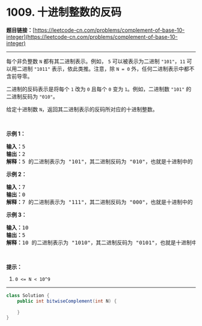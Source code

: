 # 1009. 十进制整数的反码

**题目链接：**[https://leetcode-cn.com/problems/complement-of-base-10-integer](https://leetcode-cn.com/problems/complement-of-base-10-integer)

---

<div class="content__1Y2H">
 <div class="notranslate">
  <p>每个非负整数&nbsp;<code>N</code>&nbsp;都有其二进制表示。例如，&nbsp;<code>5</code>&nbsp;可以被表示为二进制&nbsp;<code>"101"</code>，<code>11</code> 可以用二进制&nbsp;<code>"1011"</code>&nbsp;表示，依此类推。注意，除&nbsp;<code>N = 0</code>&nbsp;外，任何二进制表示中都不含前导零。</p> 
  <p>二进制的反码表示是将每个&nbsp;<code>1</code>&nbsp;改为&nbsp;<code>0</code>&nbsp;且每个&nbsp;<code>0</code>&nbsp;变为&nbsp;<code>1</code>。例如，二进制数&nbsp;<code>"101"</code>&nbsp;的二进制反码为&nbsp;<code>"010"</code>。</p> 
  <p>给定十进制数&nbsp;<code>N</code>，返回其二进制表示的反码所对应的十进制整数。</p> 
  <p>&nbsp;</p> 
  <ol> 
  </ol> 
  <p><strong>示例 1：</strong></p> 
  <pre class="language-text"><strong>输入：</strong>5
<strong>输出：</strong>2
<strong>解释：</strong>5 的二进制表示为 "101"，其二进制反码为 "010"，也就是十进制中的 2 。
</pre> 
  <p><strong>示例 2：</strong></p> 
  <pre class="language-text"><strong>输入：</strong>7
<strong>输出：</strong>0
<strong>解释：</strong>7 的二进制表示为 "111"，其二进制反码为 "000"，也就是十进制中的 0 。
</pre> 
  <p><strong>示例 3：</strong></p> 
  <pre class="language-text"><strong>输入：</strong>10
<strong>输出：</strong>5
<strong>解释：</strong>10 的二进制表示为 "1010"，其二进制反码为 "0101"，也就是十进制中的 5 。
</pre> 
  <p>&nbsp;</p> 
  <p><strong>提示：</strong></p> 
  <ol> 
   <li><code>0 &lt;= N &lt; 10^9</code></li> 
  </ol> 
 </div>
</div>

---

```java
class Solution {
    public int bitwiseComplement(int N) {
        
    }
}
```